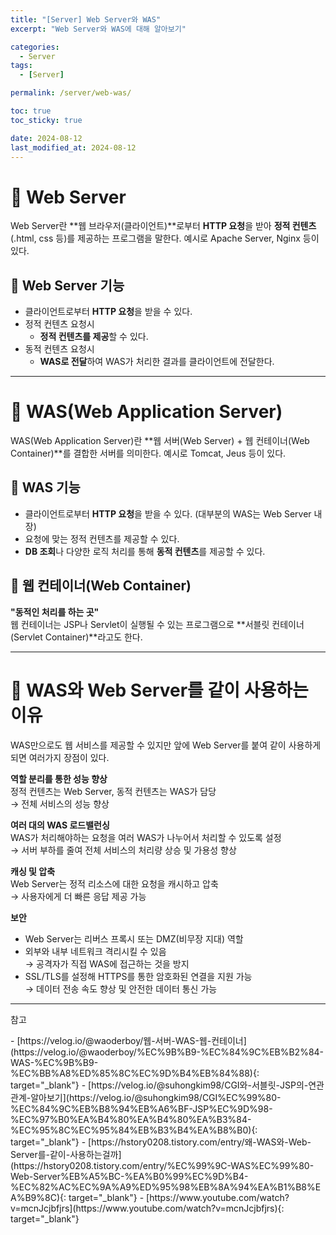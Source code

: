 ```yaml
---
title: "[Server] Web Server와 WAS"
excerpt: "Web Server와 WAS에 대해 알아보기"

categories:
  - Server
tags:
  - [Server]

permalink: /server/web-was/

toc: true
toc_sticky: true

date: 2024-08-12
last_modified_at: 2024-08-12
---
```

# 🍌 Web Server
Web Server란 **웹 브라우저(클라이언트)**로부터 **HTTP 요청**을 받아 **정적 컨텐츠**(.html, css 등)를 제공하는 프로그램을 말한다. 예시로 Apache Server, Nginx 등이 있다.

## 🍓 Web Server 기능
- 클라이언트로부터 **HTTP 요청**을 받을 수 있다.
- 정적 컨텐츠 요청시
  - **정적 컨텐츠를 제공**할 수 있다.
- 동적 컨텐츠 요청시
  - **WAS로 전달**하여 WAS가 처리한 결과를 클라이언트에 전달한다.

---

# 🌲 WAS(Web Application Server)
WAS(Web Application Server)란 **웹 서버(Web Server) + 웹 컨테이너(Web Container)**를 결합한 서버를 의미한다. 예시로 Tomcat, Jeus 등이 있다.

## 🏈 WAS 기능
- 클라이언트로부터 **HTTP 요청**을 받을 수 있다. (대부분의 WAS는 Web Server 내장) 
- 요청에 맞는 정적 컨텐츠를 제공할 수 있다.
- **DB 조회**나 다양한 로직 처리를 통해 **동적 컨텐츠**를 제공할 수 있다.

## 🌱 웹 컨테이너(Web Container)
**"동적인 처리를 하는 곳"**  
웹 컨테이너는 JSP나 Servlet이 실행될 수 있는 프로그램으로 **서블릿 컨테이너(Servlet Container)**라고도 한다.

---

# 🐩 WAS와 Web Server를 같이 사용하는 이유
WAS만으로도 웹 서비스를 제공할 수 있지만 앞에 Web Server를 붙여 같이 사용하게 되면 여러가지 장점이 있다.

**역할 분리를 통한 성능 향상**  
정적 컨텐츠는 Web Server, 동적 컨텐츠는 WAS가 담당  
&rarr; 전체 서비스의 성능 향상

**여러 대의 WAS 로드밸런싱**  
WAS가 처리해야하는 요청을 여러 WAS가 나누어서 처리할 수 있도록 설정  
&rarr; 서버 부하를 줄여 전체 서비스의 처리량 상승 및 가용성 향상

**캐싱 및 압축**  
Web Server는 정적 리소스에 대한 요청을 캐시하고 압축  
&rarr; 사용자에게 더 빠른 응답 제공 가능

**보안**  
- Web Server는 리버스 프록시 또는 DMZ(비무장 지대) 역할  
- 외부와 내부 네트워크 격리시킬 수 있음  
&rarr; 공격자가 직접 WAS에 접근하는 것을 방지
- SSL/TLS를 설정해 HTTPS를 통한 암호화된 연결을 지원 가능  
&rarr; 데이터 전송 속도 향상 및 안전한 데이터 통신 가능

---

<p class="ref">참고</p>
- [https://velog.io/@waoderboy/웹-서버-WAS-웹-컨테이너](https://velog.io/@waoderboy/%EC%9B%B9-%EC%84%9C%EB%B2%84-WAS-%EC%9B%B9-%EC%BB%A8%ED%85%8C%EC%9D%B4%EB%84%88){: target="_blank"}
- [https://velog.io/@suhongkim98/CGI와-서블릿-JSP의-연관관계-알아보기](https://velog.io/@suhongkim98/CGI%EC%99%80-%EC%84%9C%EB%B8%94%EB%A6%BF-JSP%EC%9D%98-%EC%97%B0%EA%B4%80%EA%B4%80%EA%B3%84-%EC%95%8C%EC%95%84%EB%B3%B4%EA%B8%B0){: target="_blank"}
- [https://hstory0208.tistory.com/entry/왜-WAS와-Web-Server를-같이-사용하는걸까](https://hstory0208.tistory.com/entry/%EC%99%9C-WAS%EC%99%80-Web-Server%EB%A5%BC-%EA%B0%99%EC%9D%B4-%EC%82%AC%EC%9A%A9%ED%95%98%EB%8A%94%EA%B1%B8%EA%B9%8C){: target="_blank"}
- [https://www.youtube.com/watch?v=mcnJcjbfjrs](https://www.youtube.com/watch?v=mcnJcjbfjrs){: target="_blank"}

